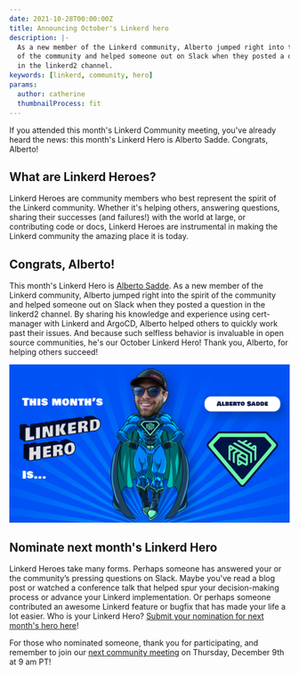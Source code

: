 ```yaml
---
date: 2021-10-28T00:00:00Z
title: Announcing October's Linkerd hero
description: |-
  As a new member of the Linkerd community, Alberto jumped right into the spirit
  of the community and helped someone out on Slack when they posted a question
  in the linkerd2 channel.
keywords: [linkerd, community, hero]
params:
  author: catherine
  thumbnailProcess: fit
---
```


If you attended this month's Linkerd Community meeting, you've already heard
the news: this month's Linkerd Hero is Alberto Sadde. Congrats, Alberto!

## What are Linkerd Heroes?

Linkerd Heroes are community members who best represent the spirit of the
Linkerd community. Whether it's helping others, answering questions, sharing
their successes (and failures!) with the world at large, or contributing code
or docs, Linkerd Heroes are instrumental in making the Linkerd community the
amazing place it is today.

## Congrats, Alberto!

This month's Linkerd Hero is [Alberto Sadde](https://github.com/aesadde).
As a new member of the Linkerd community, Alberto jumped right into the
spirit of the community and helped someone out on Slack when they posted a
question in the linkerd2 channel. By sharing his knowledge and experience
using cert-manager with Linkerd and ArgoCD, Alberto helped others to quickly
work past their issues. And because such selfless behavior is invaluable in
open source communities, he's our October Linkerd Hero! Thank you, Alberto,
for helping others succeed!

![Alberto Sadde](cover.jpg)

## Nominate next month's Linkerd Hero

Linkerd Heroes take many forms. Perhaps someone has answered your or the
community’s pressing questions on Slack. Maybe you've read a blog post or
watched a conference talk that helped spur your decision-making process or
advance your Linkerd implementation. Or perhaps someone contributed an
awesome Linkerd feature or bugfix that has made your life a lot easier.
Who is your Linkerd Hero?
[Submit your nomination for next month's hero here](https://docs.google.com/forms/d/e/1FAIpQLSfNv--UnbbZSzW7J3SbREIMI-HaooyX9im8yLIGB7M_LKT_Fw/viewform?usp=sf_link)!

For those who nominated someone, thank you for participating, and remember
to join our
[next community meeting](https://community.cncf.io/events/details/cncf-linkerd-community-presents-december-linkerd-online-community-meetup/)
on Thursday, December 9th at 9 am PT!
